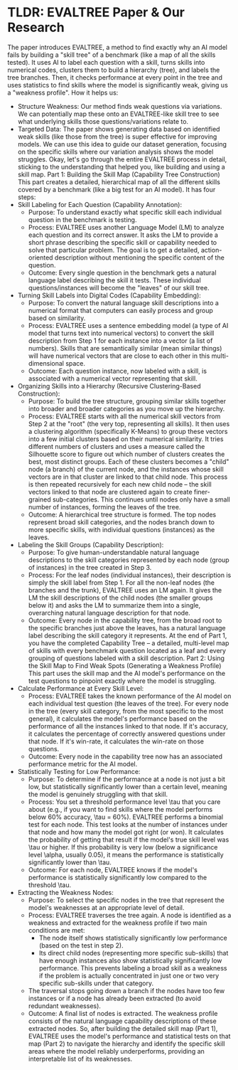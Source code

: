 # TLDR: EVALTREE Paper & Our Research
The paper introduces EVALTREE, a method to find exactly why an AI model fails by building a "skill tree" of a benchmark (like a map of all the skills tested). It uses AI to label each question with a skill, turns skills into numerical codes, clusters them to build a hierarchy (tree), and labels the tree branches. Then, it checks performance at every point in the tree and uses statistics to find skills where the model is significantly weak, giving us a "weakness profile".
How it helps us:
 * Structure Weakness: Our method finds weak questions via variations. We can potentially map these onto an EVALTREE-like skill tree to see what underlying skills those questions/variations relate to.
 * Targeted Data: The paper shows generating data based on identified weak skills (like those from the tree) is super effective for improving models. We can use this idea to guide our dataset generation, focusing on the specific skills where our variation analysis shows the model struggles.
 Okay, let's go through the entire EVALTREE process in detail, sticking to the understanding that helped you, like building and using a skill map.
Part 1: Building the Skill Map (Capability Tree Construction)
This part creates a detailed, hierarchical map of all the different skills covered by a benchmark (like a big test for an AI model). It has four steps:
 * Skill Labeling for Each Question (Capability Annotation):
   * Purpose: To understand exactly what specific skill each individual question in the benchmark is testing.
   * Process: EVALTREE uses another Language Model (LM) to analyze each question and its correct answer. It asks the LM to provide a short phrase describing the specific skill or capability needed to solve that particular problem. The goal is to get a detailed, action-oriented description without mentioning the specific content of the question.
   * Outcome: Every single question in the benchmark gets a natural language label describing the skill it tests. These individual questions/instances will become the "leaves" of our skill tree.
 * Turning Skill Labels into Digital Codes (Capability Embedding):
   * Purpose: To convert the natural language skill descriptions into a numerical format that computers can easily process and group based on similarity.
   * Process: EVALTREE uses a sentence embedding model (a type of AI model that turns text into numerical vectors) to convert the skill description from Step 1 for each instance into a vector (a list of numbers). Skills that are semantically similar (mean similar things) will have numerical vectors that are close to each other in this multi-dimensional space.
   * Outcome: Each question instance, now labeled with a skill, is associated with a numerical vector representing that skill.
 * Organizing Skills into a Hierarchy (Recursive Clustering-Based Construction):
   * Purpose: To build the tree structure, grouping similar skills together into broader and broader categories as you move up the hierarchy.
   * Process: EVALTREE starts with all the numerical skill vectors from Step 2 at the "root" (the very top, representing all skills). It then uses a clustering algorithm (specifically K-Means) to group these vectors into a few initial clusters based on their numerical similarity. It tries different numbers of clusters and uses a measure called the Silhouette score to figure out which number of clusters creates the best, most distinct groups. Each of these clusters becomes a "child" node (a branch) of the current node, and the instances whose skill vectors are in that cluster are linked to that child node. This process is then repeated recursively for each new child node – the skill vectors linked to that node are clustered again to create finer-grained sub-categories. This continues until nodes only have a small number of instances, forming the leaves of the tree.
   * Outcome: A hierarchical tree structure is formed. The top nodes represent broad skill categories, and the nodes branch down to more specific skills, with individual questions (instances) as the leaves.
 * Labeling the Skill Groups (Capability Description):
   * Purpose: To give human-understandable natural language descriptions to the skill categories represented by each node (group of instances) in the tree created in Step 3.
   * Process: For the leaf nodes (individual instances), their description is simply the skill label from Step 1. For all the non-leaf nodes (the branches and the trunk), EVALTREE uses an LM again. It gives the LM the skill descriptions of the child nodes (the smaller groups below it) and asks the LM to summarize them into a single, overarching natural language description for that node.
   * Outcome: Every node in the capability tree, from the broad root to the specific branches just above the leaves, has a natural language label describing the skill category it represents.
At the end of Part 1, you have the completed Capability Tree – a detailed, multi-level map of skills with every benchmark question located as a leaf and every grouping of questions labeled with a skill description.
Part 2: Using the Skill Map to Find Weak Spots (Generating a Weakness Profile)
This part uses the skill map and the AI model's performance on the test questions to pinpoint exactly where the model is struggling.
 * Calculate Performance at Every Skill Level:
   * Process: EVALTREE takes the known performance of the AI model on each individual test question (the leaves of the tree). For every node in the tree (every skill category, from the most specific to the most general), it calculates the model's performance based on the performance of all the instances linked to that node. If it's accuracy, it calculates the percentage of correctly answered questions under that node. If it's win-rate, it calculates the win-rate on those questions.
   * Outcome: Every node in the capability tree now has an associated performance metric for the AI model.
 * Statistically Testing for Low Performance:
   * Purpose: To determine if the performance at a node is not just a bit low, but statistically significantly lower than a certain level, meaning the model is genuinely struggling with that skill.
   * Process: You set a threshold performance level \tau that you care about (e.g., if you want to find skills where the model performs below 60% accuracy, \tau = 60\%). EVALTREE performs a binomial test for each node. This test looks at the number of instances under that node and how many the model got right (or won). It calculates the probability of getting that result if the model's true skill level was \tau or higher. If this probability is very low (below a significance level \alpha, usually 0.05), it means the performance is statistically significantly lower than \tau.
   * Outcome: For each node, EVALTREE knows if the model's performance is statistically significantly low compared to the threshold \tau.
 * Extracting the Weakness Nodes:
   * Purpose: To select the specific nodes in the tree that represent the model's weaknesses at an appropriate level of detail.
   * Process: EVALTREE traverses the tree again. A node is identified as a weakness and extracted for the weakness profile if two main conditions are met:
     * The node itself shows statistically significantly low performance (based on the test in step 2).
     * Its direct child nodes (representing more specific sub-skills) that have enough instances also show statistically significantly low performance. This prevents labeling a broad skill as a weakness if the problem is actually concentrated in just one or two very specific sub-skills under that category.
   * The traversal stops going down a branch if the nodes have too few instances or if a node has already been extracted (to avoid redundant weaknesses).
   * Outcome: A final list of nodes is extracted. The weakness profile consists of the natural language capability descriptions of these extracted nodes.
So, after building the detailed skill map (Part 1), EVALTREE uses the model's performance and statistical tests on that map (Part 2) to navigate the hierarchy and identify the specific skill areas where the model reliably underperforms, providing an interpretable list of its weaknesses.

